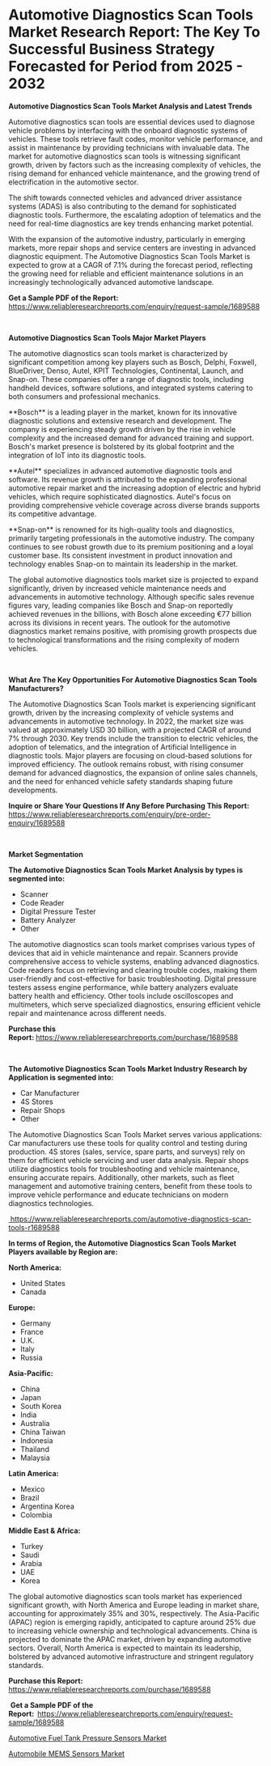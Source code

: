 <p><h1>Automotive Diagnostics Scan Tools Market Research Report: The Key To Successful Business Strategy Forecasted for Period from 2025 - 2032</h1></p><p><strong>Automotive Diagnostics Scan Tools Market Analysis and Latest Trends</strong></p>
<p><p>Automotive diagnostics scan tools are essential devices used to diagnose vehicle problems by interfacing with the onboard diagnostic systems of vehicles. These tools retrieve fault codes, monitor vehicle performance, and assist in maintenance by providing technicians with invaluable data. The market for automotive diagnostics scan tools is witnessing significant growth, driven by factors such as the increasing complexity of vehicles, the rising demand for enhanced vehicle maintenance, and the growing trend of electrification in the automotive sector. </p><p>The shift towards connected vehicles and advanced driver assistance systems (ADAS) is also contributing to the demand for sophisticated diagnostic tools. Furthermore, the escalating adoption of telematics and the need for real-time diagnostics are key trends enhancing market potential. </p><p>With the expansion of the automotive industry, particularly in emerging markets, more repair shops and service centers are investing in advanced diagnostic equipment. The Automotive Diagnostics Scan Tools Market is expected to grow at a CAGR of 7.1% during the forecast period, reflecting the growing need for reliable and efficient maintenance solutions in an increasingly technologically advanced automotive landscape.</p></p>
<p><strong>Get a Sample PDF of the Report:&nbsp;</strong> <a href="https://www.reliableresearchreports.com/enquiry/request-sample/1689588?utm_campaign=48&utm_medium=2&utm_source=Github&utm_content=ia&utm_term=07012025&utm_id=automotive-diagnostics-scan-tools">https://www.reliableresearchreports.com/enquiry/request-sample/1689588</a></p>
<p>&nbsp;</p>
<p><strong>Automotive Diagnostics Scan Tools Major Market Players</strong></p>
<p><p>The automotive diagnostics scan tools market is characterized by significant competition among key players such as Bosch, Delphi, Foxwell, BlueDriver, Denso, Autel, KPIT Technologies, Continental, Launch, and Snap-on. These companies offer a range of diagnostic tools, including handheld devices, software solutions, and integrated systems catering to both consumers and professional mechanics.</p><p>**Bosch** is a leading player in the market, known for its innovative diagnostic solutions and extensive research and development. The company is experiencing steady growth driven by the rise in vehicle complexity and the increased demand for advanced training and support. Bosch's market presence is bolstered by its global footprint and the integration of IoT into its diagnostic tools.</p><p>**Autel** specializes in advanced automotive diagnostic tools and software. Its revenue growth is attributed to the expanding professional automotive repair market and the increasing adoption of electric and hybrid vehicles, which require sophisticated diagnostics. Autel's focus on providing comprehensive vehicle coverage across diverse brands supports its competitive advantage.</p><p>**Snap-on** is renowned for its high-quality tools and diagnostics, primarily targeting professionals in the automotive industry. The company continues to see robust growth due to its premium positioning and a loyal customer base. Its consistent investment in product innovation and technology enables Snap-on to maintain its leadership in the market.</p><p>The global automotive diagnostics tools market size is projected to expand significantly, driven by increased vehicle maintenance needs and advancements in automotive technology. Although specific sales revenue figures vary, leading companies like Bosch and Snap-on reportedly achieved revenues in the billions, with Bosch alone exceeding €77 billion across its divisions in recent years. The outlook for the automotive diagnostics market remains positive, with promising growth prospects due to technological transformations and the rising complexity of modern vehicles.</p></p>
<p>&nbsp;</p>
<p><strong>What Are The Key Opportunities For Automotive Diagnostics Scan Tools Manufacturers?</strong></p>
<p><p>The Automotive Diagnostics Scan Tools market is experiencing significant growth, driven by the increasing complexity of vehicle systems and advancements in automotive technology. In 2022, the market size was valued at approximately USD 30 billion, with a projected CAGR of around 7% through 2030. Key trends include the transition to electric vehicles, the adoption of telematics, and the integration of Artificial Intelligence in diagnostic tools. Major players are focusing on cloud-based solutions for improved efficiency. The outlook remains robust, with rising consumer demand for advanced diagnostics, the expansion of online sales channels, and the need for enhanced vehicle safety standards shaping future developments.</p></p>
<p><strong>Inquire or Share Your Questions If Any Before Purchasing This Report:</strong> <a href="https://www.reliableresearchreports.com/enquiry/pre-order-enquiry/1689588?utm_campaign=48&utm_medium=2&utm_source=Github&utm_content=ia&utm_term=07012025&utm_id=automotive-diagnostics-scan-tools">https://www.reliableresearchreports.com/enquiry/pre-order-enquiry/1689588</a></p>
<p>&nbsp;</p>
<p><strong>Market Segmentation</strong></p>
<p><strong>The Automotive Diagnostics Scan Tools Market Analysis by types is segmented into:</strong></p>
<p><ul><li>Scanner</li><li>Code Reader</li><li>Digital Pressure Tester</li><li>Battery Analyzer</li><li>Other</li></ul></p>
<p><p>The automotive diagnostics scan tools market comprises various types of devices that aid in vehicle maintenance and repair. Scanners provide comprehensive access to vehicle systems, enabling advanced diagnostics. Code readers focus on retrieving and clearing trouble codes, making them user-friendly and cost-effective for basic troubleshooting. Digital pressure testers assess engine performance, while battery analyzers evaluate battery health and efficiency. Other tools include oscilloscopes and multimeters, which serve specialized diagnostics, ensuring efficient vehicle repair and maintenance across different needs.</p></p>
<p><strong>Purchase this Report:&nbsp;</strong><a href="https://www.reliableresearchreports.com/purchase/1689588?utm_campaign=48&utm_medium=2&utm_source=Github&utm_content=ia&utm_term=07012025&utm_id=automotive-diagnostics-scan-tools">https://www.reliableresearchreports.com/purchase/1689588</a></p>
<p>&nbsp;</p>
<p><strong>The Automotive Diagnostics Scan Tools Market Industry Research by Application is segmented into:</strong></p>
<p><ul><li>Car Manufacturer</li><li>4S Stores</li><li>Repair Shops</li><li>Other</li></ul></p>
<p><p>The Automotive Diagnostics Scan Tools Market serves various applications: Car manufacturers use these tools for quality control and testing during production. 4S stores (sales, service, spare parts, and surveys) rely on them for efficient vehicle servicing and user data analysis. Repair shops utilize diagnostics tools for troubleshooting and vehicle maintenance, ensuring accurate repairs. Additionally, other markets, such as fleet management and automotive training centers, benefit from these tools to improve vehicle performance and educate technicians on modern diagnostics technologies.</p></p>
<p><a href="https://www.reliableresearchreports.com/automotive-diagnostics-scan-tools-r1689588?utm_campaign=48&utm_medium=2&utm_source=Github&utm_content=ia&utm_term=07012025&utm_id=automotive-diagnostics-scan-tools">&nbsp;https://www.reliableresearchreports.com/automotive-diagnostics-scan-tools-r1689588</a></p>
<p><strong>In terms of Region, the Automotive Diagnostics Scan Tools Market Players available by Region are:</strong></p>
<p>
    <p> <strong> North America: </strong>
        <ul>
            <li>United States</li>
            <li>Canada</li>
        </ul>
        </p> 
    <p> <strong> Europe: </strong>
        <ul>
            <li>Germany</li>
            <li>France</li>
            <li>U.K.</li>
            <li>Italy</li>
            <li>Russia</li>
        </ul>
        </p> 
    <p> <strong> Asia-Pacific: </strong>
        <ul>
            <li>China</li>
            <li>Japan</li>
            <li>South Korea</li>
            <li>India</li>
            <li>Australia</li>
            <li>China Taiwan</li>
            <li>Indonesia</li>
            <li>Thailand</li>
            <li>Malaysia</li>
        </ul>
        </p> 
    <p> <strong> Latin America: </strong>
        <ul>
            <li>Mexico</li>
            <li>Brazil</li>
            <li>Argentina Korea</li>
            <li>Colombia</li>
        </ul>
        </p> 
    <p> <strong> Middle East & Africa: </strong>
        <ul>
            <li>Turkey</li>
            <li>Saudi</li>
            <li>Arabia</li>
            <li>UAE</li>
            <li>Korea</li>
        </ul>
    </p>
    </p>
<p><p>The global automotive diagnostics scan tools market has experienced significant growth, with North America and Europe leading in market share, accounting for approximately 35% and 30%, respectively. The Asia-Pacific (APAC) region is emerging rapidly, anticipated to capture around 25% due to increasing vehicle ownership and technological advancements. China is projected to dominate the APAC market, driven by expanding automotive sectors. Overall, North America is expected to maintain its leadership, bolstered by advanced automotive infrastructure and stringent regulatory standards.</p></p>
<p><strong>Purchase this Report: </strong><a href="https://www.reliableresearchreports.com/purchase/1689588?utm_campaign=48&utm_medium=2&utm_source=Github&utm_content=ia&utm_term=07012025&utm_id=automotive-diagnostics-scan-tools">https://www.reliableresearchreports.com/purchase/1689588</a></p>
<p>&nbsp;<strong>Get a Sample PDF of the Report:&nbsp;&nbsp;</strong><a href="https://www.reliableresearchreports.com/enquiry/request-sample/1689588?utm_campaign=48&utm_medium=2&utm_source=Github&utm_content=ia&utm_term=07012025&utm_id=automotive-diagnostics-scan-tools">https://www.reliableresearchreports.com/enquiry/request-sample/1689588</a></p>
<p><strong></strong></p>
<p><p><a href="https://github.com/tamiaknaub6/Market-Research-Report-List-1/blob/main/automotive-fuel-tank-pressure-sensors-market.md?utm_campaign=48&utm_medium=2&utm_source=Github&utm_content=ia&utm_term=07012025&utm_id=automotive-diagnostics-scan-tools">Automotive Fuel Tank Pressure Sensors Market</a></p><p><a href="https://github.com/mathastilley812967/Market-Research-Report-List-1/blob/main/automobile-mems-sensors-market.md?utm_campaign=48&utm_medium=2&utm_source=Github&utm_content=ia&utm_term=07012025&utm_id=automotive-diagnostics-scan-tools">Automobile MEMS Sensors Market</a></p></p>